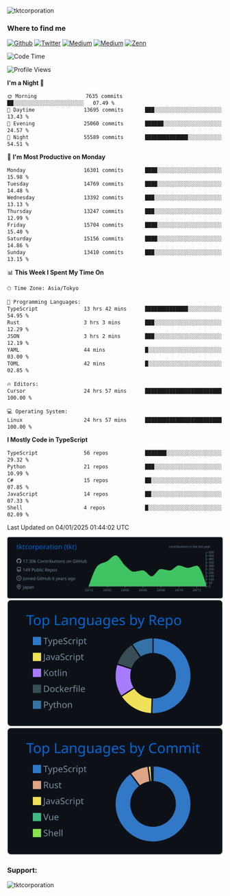 <p align="left"> <img src="https://komarev.com/ghpvc/?username=tktcorporation&label=Profile%20views&color=0e75b6&style=flat" alt="tktcorporation" /> </p>

<h3>Where to find me</h3>
<p>
<a href="https://github.com/tktcorporation" target="_blank"><img alt="Github" src="https://img.shields.io/badge/GitHub-%2312100E.svg?&style=for-the-badge&logo=Github&logoColor=white" /></a>
<a href="https://twitter.com/tktcorporation" target="_blank"><img alt="Twitter" src="https://img.shields.io/badge/twitter-%231DA1F2.svg?&style=for-the-badge&logo=twitter&logoColor=white" /></a>
<a href="https://www.linkedin.com/in/tktcorporation" target="_blank"><img alt="Medium" src="https://img.shields.io/badge/linkdin-0a66c2.svg?&style=for-the-badge&logo=linkedin&logoColor=white" /></a>
<a href="https://qiita.com/tktcorporation" target="_blank"><img alt="Medium" src="https://img.shields.io/badge/qiita-55C500.svg?&style=for-the-badge&logo=qiita&logoColor=white" /></a>
<a href="https://zenn.dev/tktcorporation" target="_blank"><img alt="Zenn" src="https://img.shields.io/badge/Zenn-3EA8FF.svg?&style=for-the-badge&logo=Zenn&logoColor=white" /></a>
</p>
  
<!--START_SECTION:waka-->
![Code Time](http://img.shields.io/badge/Code%20Time-1%2C992%20hrs%2015%20mins-blue)

![Profile Views](http://img.shields.io/badge/Profile%20Views-0-blue)

**I'm a Night 🦉** 

```text
🌞 Morning                7635 commits        ██░░░░░░░░░░░░░░░░░░░░░░░   07.49 % 
🌆 Daytime                13695 commits       ███░░░░░░░░░░░░░░░░░░░░░░   13.43 % 
🌃 Evening                25060 commits       ██████░░░░░░░░░░░░░░░░░░░   24.57 % 
🌙 Night                  55589 commits       ██████████████░░░░░░░░░░░   54.51 % 
```
📅 **I'm Most Productive on Monday** 

```text
Monday                   16301 commits       ████░░░░░░░░░░░░░░░░░░░░░   15.98 % 
Tuesday                  14769 commits       ████░░░░░░░░░░░░░░░░░░░░░   14.48 % 
Wednesday                13392 commits       ███░░░░░░░░░░░░░░░░░░░░░░   13.13 % 
Thursday                 13247 commits       ███░░░░░░░░░░░░░░░░░░░░░░   12.99 % 
Friday                   15704 commits       ████░░░░░░░░░░░░░░░░░░░░░   15.40 % 
Saturday                 15156 commits       ████░░░░░░░░░░░░░░░░░░░░░   14.86 % 
Sunday                   13410 commits       ███░░░░░░░░░░░░░░░░░░░░░░   13.15 % 
```


📊 **This Week I Spent My Time On** 

```text
🕑︎ Time Zone: Asia/Tokyo

💬 Programming Languages: 
TypeScript               13 hrs 42 mins      ██████████████░░░░░░░░░░░   54.95 % 
Rust                     3 hrs 3 mins        ███░░░░░░░░░░░░░░░░░░░░░░   12.29 % 
JSON                     3 hrs 2 mins        ███░░░░░░░░░░░░░░░░░░░░░░   12.19 % 
YAML                     44 mins             █░░░░░░░░░░░░░░░░░░░░░░░░   03.00 % 
TOML                     42 mins             █░░░░░░░░░░░░░░░░░░░░░░░░   02.85 % 

🔥 Editors: 
Cursor                   24 hrs 57 mins      █████████████████████████   100.00 % 

💻 Operating System: 
Linux                    24 hrs 57 mins      █████████████████████████   100.00 % 
```

**I Mostly Code in TypeScript** 

```text
TypeScript               56 repos            ███████░░░░░░░░░░░░░░░░░░   29.32 % 
Python                   21 repos            ███░░░░░░░░░░░░░░░░░░░░░░   10.99 % 
C#                       15 repos            ██░░░░░░░░░░░░░░░░░░░░░░░   07.85 % 
JavaScript               14 repos            ██░░░░░░░░░░░░░░░░░░░░░░░   07.33 % 
Shell                    4 repos             █░░░░░░░░░░░░░░░░░░░░░░░░   02.09 % 
```




 Last Updated on 04/01/2025 01:44:02 UTC
<!--END_SECTION:waka-->

[![](https://raw.githubusercontent.com/tktcorporation/tktcorporation/master/profile-summary-card-output/github_dark/0-profile-details.svg)](https://github.com/vn7n24fzkq/github-profile-summary-cards)
[![](https://raw.githubusercontent.com/tktcorporation/tktcorporation/master/profile-summary-card-output/github_dark/1-repos-per-language.svg)](https://github.com/vn7n24fzkq/github-profile-summary-cards) [![](https://raw.githubusercontent.com/tktcorporation/tktcorporation/master/profile-summary-card-output/github_dark/2-most-commit-language.svg)](https://github.com/vn7n24fzkq/github-profile-summary-cards)

<h3 align="left">Support:</h3>
<p><a href="https://www.buymeacoffee.com/tktcorporation"> <img align="left" src="https://cdn.buymeacoffee.com/buttons/v2/default-yellow.png" height="50" width="210" alt="tktcorporation" /></a></p><br><br>
